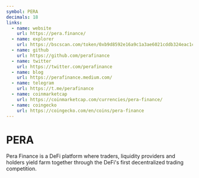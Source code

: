 ```yaml
---
symbol: PERA
decimals: 18
links:
  - name: website
    url: https://pera.finance/
  - name: explorer
    url: https://bscscan.com/token/0xb9d8592e16a9c1a3ae6021cddb324eac1cbc70d6
  - name: github
    url: https://github.com/perafinance
  - name: twitter
    url: https://twitter.com/perafinance
  - name: blog
    url: https://perafinance.medium.com/
  - name: telegram
    url: https://t.me/perafinance
  - name: coinmarketcap
    url: https://coinmarketcap.com/currencies/pera-finance/
  - name: coingecko
    url: https://coingecko.com/en/coins/pera-finance
---
```


# PERA

Pera Finance is a DeFi platform where traders, liquidity providers and holders yield farm together through the DeFi's first decentralized trading competition.
